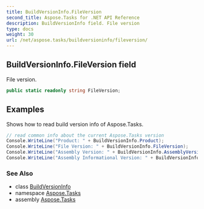 ```yaml
---
title: BuildVersionInfo.FileVersion
second_title: Aspose.Tasks for .NET API Reference
description: BuildVersionInfo field. File version
type: docs
weight: 30
url: /net/aspose.tasks/buildversioninfo/fileversion/
---
```

## BuildVersionInfo.FileVersion field

File version.

```csharp
public static readonly string FileVersion;
```

## Examples

Shows how to read build version info of Aspose.Tasks.

```csharp
// read common info about the current Aspose.Tasks version
Console.WriteLine("Product: " + BuildVersionInfo.Product);
Console.WriteLine("File Version: " + BuildVersionInfo.FileVersion);
Console.WriteLine("Assembly Version: " + BuildVersionInfo.AssemblyVersion);
Console.WriteLine("Assembly Informational Version: " + BuildVersionInfo.AssemblyInformationalVersion);
```

### See Also

* class [BuildVersionInfo](../)
* namespace [Aspose.Tasks](../../buildversioninfo/)
* assembly [Aspose.Tasks](../../../)


